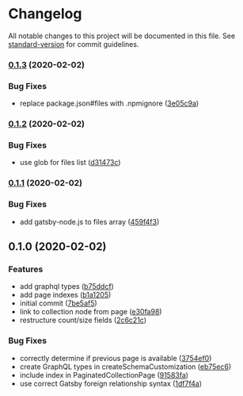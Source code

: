 # Changelog

All notable changes to this project will be documented in this file. See [standard-version](https://github.com/conventional-changelog/standard-version) for commit guidelines.

### [0.1.3](https://github.com/angeloashmore/gatsby-plugin-paginated-collection/compare/v0.1.2...v0.1.3) (2020-02-02)


### Bug Fixes

* replace package.json#files with .npmignore ([3e05c9a](https://github.com/angeloashmore/gatsby-plugin-paginated-collection/commit/3e05c9abf9315742b9c0cce058ad13230f78239b))

### [0.1.2](https://github.com/angeloashmore/gatsby-plugin-paginated-collection/compare/v0.1.1...v0.1.2) (2020-02-02)


### Bug Fixes

* use glob for files list ([d31473c](https://github.com/angeloashmore/gatsby-plugin-paginated-collection/commit/d31473cfd403484e6d31a31f660c7f427b4023a8))

### [0.1.1](https://github.com/angeloashmore/gatsby-plugin-paginated-collection/compare/v0.1.0...v0.1.1) (2020-02-02)


### Bug Fixes

* add gatsby-node.js to files array ([459f4f3](https://github.com/angeloashmore/gatsby-plugin-paginated-collection/commit/459f4f38f55b28e460dae1e2db8079c7265c535a))

## 0.1.0 (2020-02-02)


### Features

* add graphql types ([b75ddcf](https://github.com/angeloashmore/gatsby-plugin-paginated-collection/commit/b75ddcfe554b3fe3c903a325cb9e8482293b8a21))
* add page indexes ([b1a1205](https://github.com/angeloashmore/gatsby-plugin-paginated-collection/commit/b1a12051b1d7dcb0a70c75f5a02847cd3edebfe4))
* initial commit ([7be5af5](https://github.com/angeloashmore/gatsby-plugin-paginated-collection/commit/7be5af51a7623efb8ad30f0ee5aa767f63edd2fa))
* link to collection node from page ([e30fa98](https://github.com/angeloashmore/gatsby-plugin-paginated-collection/commit/e30fa98904560e0f4f39090edeb994e155f163e9))
* restructure count/size fields ([2c6c21c](https://github.com/angeloashmore/gatsby-plugin-paginated-collection/commit/2c6c21c64e028c3578eda3aa87c7117810040786))


### Bug Fixes

* correctly determine if previous page is available ([3754ef0](https://github.com/angeloashmore/gatsby-plugin-paginated-collection/commit/3754ef0a8420b3f7a2fd47247f0a921df9b047ec))
* create GraphQL types in createSchemaCustomization ([eb75ec6](https://github.com/angeloashmore/gatsby-plugin-paginated-collection/commit/eb75ec6335c723edc03cb75e7042515cab83e8db))
* include index in PaginatedCollectionPage ([91583fa](https://github.com/angeloashmore/gatsby-plugin-paginated-collection/commit/91583fa8a3f92afcc97e7abf8e56262d2076a3d9))
* use correct Gatsby foreign relationship syntax ([1df7f4a](https://github.com/angeloashmore/gatsby-plugin-paginated-collection/commit/1df7f4ac0e3f4a81eca6328a905b6edc227b1c7e))
